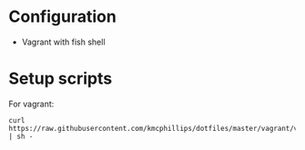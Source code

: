 # Configuration

* Vagrant with fish shell

# Setup scripts

For vagrant:

```
curl https://raw.githubusercontent.com/kmcphillips/dotfiles/master/vagrant/vagrant.sh | sh -
```
